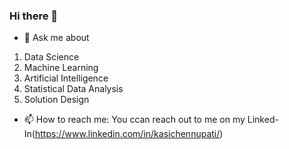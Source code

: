 ### Hi there 👋

- 💬 Ask me about 
 1. Data Science
 2. Machine Learning
 3. Artificial Intelligence
 4. Statistical Data Analysis
 5. Solution Design
- 📫 How to reach me: 
  You ccan reach out to me on my 
  Linked-In(https://www.linkedin.com/in/kasichennupati/)

<!--
**KasiChennupati/KasiChennupati** is a ✨ _special_ ✨ repository because its `README.md` (this file) appears on your GitHub profile.

Here are some ideas to get you started:

- 🔭 I’m currently working on 
- 🌱 I’m currently learning ...
- 👯 I’m looking to collaborate on ...
- 🤔 I’m looking for help with ...
- 💬 Ask me about 
 1. Data Science
 2. Machine Learning
 3. Artificial Intelligence
 4. Statistical Data Analysis
 5. Solution Design
- 📫 How to reach me: 
  You ccan reach out to me on my 
  [Linked In](https://www.linkedin.com/in/kasichennupati/)
- 😄 Pronouns: ...
- ⚡ Fun fact: ...
-->
